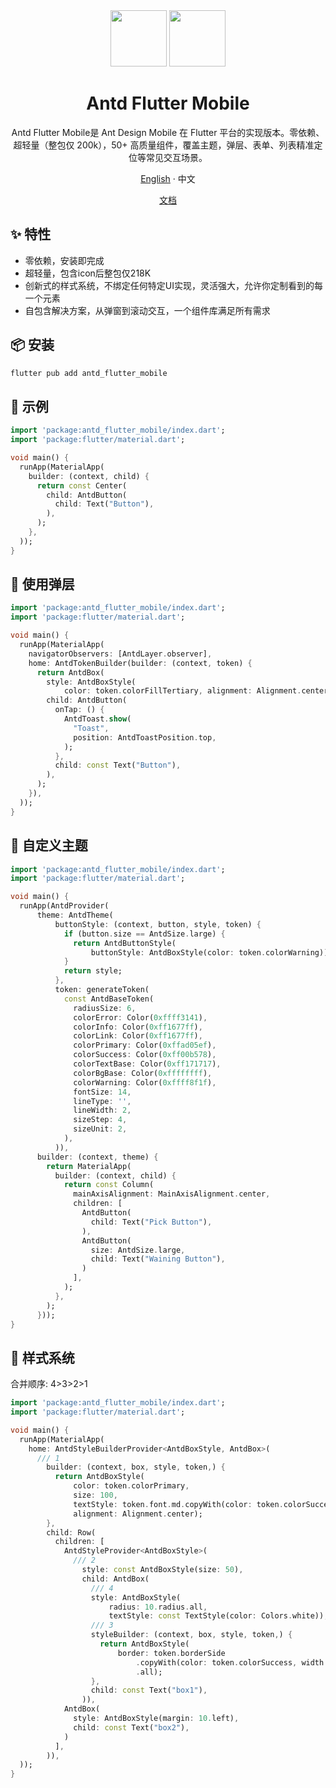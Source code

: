 <div align="center">
<div align="center">
<img height="90" src="https://gw.alipayobjects.com/zos/rmsportal/KDpgvguMpGfqaHPjicRK.svg">
<img height="90" src="https://storage.googleapis.com/cms-storage-bucket/lockup_flutter_horizontal.847ae81f5430402216fd.svg">
</div>
<h1>Antd Flutter Mobile</h1>

Antd Flutter Mobile是 Ant Design Mobile 在 Flutter 平台的实现版本。零依赖、超轻量（整包仅 200k），50+ 高质量组件，覆盖主题，弹层、表单、列表精准定位等常见交互场景。

[English](https://github.com/OpenSourceNoCode/antd-flutter) · 中文

[文档](https://antd-flutter.vercel.app/)

</div>

## ✨ 特性

- 零依赖，安装即完成
- 超轻量，包含icon后整包仅218K
- 创新式的样式系统，不绑定任何特定UI实现，灵活强大，允许你定制看到的每一个元素
- 自包含解决方案，从弹窗到滚动交互，一个组件库满足所有需求

## 📦 安装

```bash
flutter pub add antd_flutter_mobile
```

## 🔨 示例

```dart
import 'package:antd_flutter_mobile/index.dart';
import 'package:flutter/material.dart';

void main() {
  runApp(MaterialApp(
    builder: (context, child) {
      return const Center(
        child: AntdButton(
          child: Text("Button"),
        ),
      );
    },
  ));
}
```

## 🔨 使用弹层

```dart
import 'package:antd_flutter_mobile/index.dart';
import 'package:flutter/material.dart';

void main() {
  runApp(MaterialApp(
    navigatorObservers: [AntdLayer.observer],
    home: AntdTokenBuilder(builder: (context, token) {
      return AntdBox(
        style: AntdBoxStyle(
            color: token.colorFillTertiary, alignment: Alignment.center),
        child: AntdButton(
          onTap: () {
            AntdToast.show(
              "Toast",
              position: AntdToastPosition.top,
            );
          },
          child: const Text("Button"),
        ),
      );
    }),
  ));
}
```

## 🔨 自定义主题

```dart
import 'package:antd_flutter_mobile/index.dart';
import 'package:flutter/material.dart';

void main() {
  runApp(AntdProvider(
      theme: AntdTheme(
          buttonStyle: (context, button, style, token) {
            if (button.size == AntdSize.large) {
              return AntdButtonStyle(
                  buttonStyle: AntdBoxStyle(color: token.colorWarning));
            }
            return style;
          },
          token: generateToken(
            const AntdBaseToken(
              radiusSize: 6,
              colorError: Color(0xffff3141),
              colorInfo: Color(0xff1677ff),
              colorLink: Color(0xff1677ff),
              colorPrimary: Color(0xffad05ef),
              colorSuccess: Color(0xff00b578),
              colorTextBase: Color(0xff171717),
              colorBgBase: Color(0xffffffff),
              colorWarning: Color(0xffff8f1f),
              fontSize: 14,
              lineType: '',
              lineWidth: 2,
              sizeStep: 4,
              sizeUnit: 2,
            ),
          )),
      builder: (context, theme) {
        return MaterialApp(
          builder: (context, child) {
            return const Column(
              mainAxisAlignment: MainAxisAlignment.center,
              children: [
                AntdButton(
                  child: Text("Pick Button"),
                ),
                AntdButton(
                  size: AntdSize.large,
                  child: Text("Waining Button"),
                )
              ],
            );
          },
        );
      }));
}
```
## 🔨 样式系统

合并顺序: 4>3>2>1

```dart
import 'package:antd_flutter_mobile/index.dart';
import 'package:flutter/material.dart';

void main() {
  runApp(MaterialApp(
    home: AntdStyleBuilderProvider<AntdBoxStyle, AntdBox>(
      /// 1
        builder: (context, box, style, token,) {
          return AntdBoxStyle(
              color: token.colorPrimary,
              size: 100,
              textStyle: token.font.md.copyWith(color: token.colorSuccess),
              alignment: Alignment.center);
        },
        child: Row(
          children: [
            AntdStyleProvider<AntdBoxStyle>(
              /// 2
                style: const AntdBoxStyle(size: 50),
                child: AntdBox(
                  /// 4
                  style: AntdBoxStyle(
                      radius: 10.radius.all,
                      textStyle: const TextStyle(color: Colors.white)),
                  /// 3
                  styleBuilder: (context, box, style, token,) {
                    return AntdBoxStyle(
                        border: token.borderSide
                            .copyWith(color: token.colorSuccess, width: 3)
                            .all);
                  },
                  child: const Text("box1"),
                )),
            AntdBox(
              style: AntdBoxStyle(margin: 10.left),
              child: const Text("box2"),
            )
          ],
        )),
  ));
}
```
